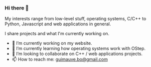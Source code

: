 ### Hi there 👋

My interests range from low-level stuff, operating systems, C/C++ to Python, Javascript and web applications in general. 

I share projects and what I'm currently working on.


- 🔭 I’m currently working on my website.
- 🌱 I’m currently learning how operating systems work with OStep.
- 👯 I’m looking to collaborate on C++ / web applications projects.
- 📫 How to reach me: guimauve.bo@gmail.com

